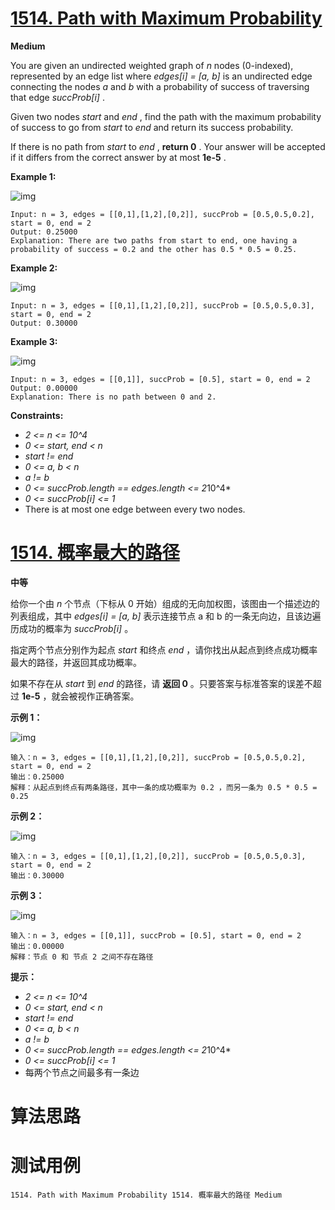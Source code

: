 # [1514. Path with Maximum Probability][enTitle]

**Medium**

You are given an undirected weighted graph of  *n*  nodes (0-indexed), represented by an edge list where  *edges[i] = [a, b]*  is an undirected edge connecting the nodes  *a*  and  *b*  with a probability of success of traversing that edge  *succProb[i]* .

Given two nodes  *start*  and  *end* , find the path with the maximum probability of success to go from  *start*  to  *end*  and return its success probability.

If there is no path from  *start*  to  *end* , **return 0** . Your answer will be accepted if it differs from the correct answer by at most **1e-5** .



**Example 1:** 

![img](https://assets.leetcode.com/uploads/2019/09/20/1558_ex1.png)

```
Input: n = 3, edges = [[0,1],[1,2],[0,2]], succProb = [0.5,0.5,0.2], start = 0, end = 2
Output: 0.25000
Explanation: There are two paths from start to end, one having a probability of success = 0.2 and the other has 0.5 * 0.5 = 0.25.

```

**Example 2:** 

![img](https://assets.leetcode.com/uploads/2019/09/20/1558_ex2.png)

```
Input: n = 3, edges = [[0,1],[1,2],[0,2]], succProb = [0.5,0.5,0.3], start = 0, end = 2
Output: 0.30000

```

**Example 3:** 

![img](https://assets.leetcode.com/uploads/2019/09/20/1558_ex3.png)

```
Input: n = 3, edges = [[0,1]], succProb = [0.5], start = 0, end = 2
Output: 0.00000
Explanation: There is no path between 0 and 2.

```



**Constraints:** 

-  *2 <= n <= 10^4*  
-  *0 <= start, end < n*  
-  *start != end*  
-  *0 <= a, b < n*  
-  *a != b*  
-  *0 <= succProb.length == edges.length <= 2*10^4*  
-  *0 <= succProb[i] <= 1*  
- There is at most one edge between every two nodes.


# [1514. 概率最大的路径][cnTitle]

**中等**

给你一个由  *n*  个节点（下标从 0 开始）组成的无向加权图，该图由一个描述边的列表组成，其中  *edges[i] = [a, b]*  表示连接节点 a 和 b 的一条无向边，且该边遍历成功的概率为  *succProb[i]*  。

指定两个节点分别作为起点  *start*  和终点  *end*  ，请你找出从起点到终点成功概率最大的路径，并返回其成功概率。

如果不存在从  *start*  到  *end*  的路径，请 **返回 0**  。只要答案与标准答案的误差不超过 **1e-5** ，就会被视作正确答案。



**示例 1：** 

![img](https://assets.leetcode-cn.com/aliyun-lc-upload/uploads/2020/07/12/1558_ex1.png)

```
输入：n = 3, edges = [[0,1],[1,2],[0,2]], succProb = [0.5,0.5,0.2], start = 0, end = 2
输出：0.25000
解释：从起点到终点有两条路径，其中一条的成功概率为 0.2 ，而另一条为 0.5 * 0.5 = 0.25

```

**示例 2：** 

![img](https://assets.leetcode-cn.com/aliyun-lc-upload/uploads/2020/07/12/1558_ex2.png)

```
输入：n = 3, edges = [[0,1],[1,2],[0,2]], succProb = [0.5,0.5,0.3], start = 0, end = 2
输出：0.30000

```

**示例 3：** 

![img](https://assets.leetcode-cn.com/aliyun-lc-upload/uploads/2020/07/12/1558_ex3.png)

```
输入：n = 3, edges = [[0,1]], succProb = [0.5], start = 0, end = 2
输出：0.00000
解释：节点 0 和 节点 2 之间不存在路径

```



**提示：** 

-  *2 <= n <= 10^4*  
-  *0 <= start, end < n*  
-  *start != end*  
-  *0 <= a, b < n*  
-  *a != b*  
-  *0 <= succProb.length == edges.length <= 2*10^4*  
-  *0 <= succProb[i] <= 1*  
- 每两个节点之间最多有一条边




# 算法思路

# 测试用例
```
1514. Path with Maximum Probability 1514. 概率最大的路径 Medium
```

[enTitle]: https://leetcode.com/problems/path-with-maximum-probability/
[cnTitle]: https://leetcode-cn.com/problems/path-with-maximum-probability/
